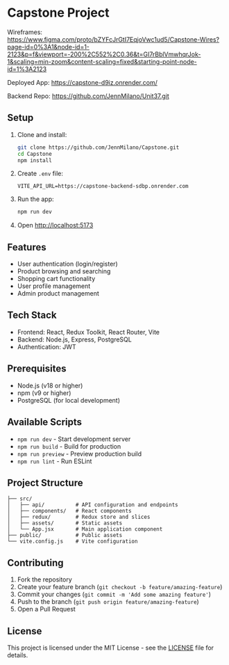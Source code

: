 # Capstone Project

Wireframes: https://www.figma.com/proto/bZYFcJrGtI7EqjoVwc1ud5/Capstone-Wires?page-id=0%3A1&node-id=1-2123&p=f&viewport=-200%2C552%2C0.36&t=GI7rBblVmwhqrJok-1&scaling=min-zoom&content-scaling=fixed&starting-point-node-id=1%3A2123

Deployed App: https://capstone-d9iz.onrender.com/

Backend Repo: https://github.com/JennMilano/Unit37.git

## Setup

1. Clone and install:
   ```bash
   git clone https://github.com/JennMilano/Capstone.git
   cd Capstone
   npm install
   ```

2. Create `.env` file:
   ```
   VITE_API_URL=https://capstone-backend-sdbp.onrender.com
   ```

3. Run the app:
   ```bash
   npm run dev
   ```

4. Open [http://localhost:5173](http://localhost:5173)

## Features

- User authentication (login/register)
- Product browsing and searching
- Shopping cart functionality
- User profile management
- Admin product management

## Tech Stack

- Frontend: React, Redux Toolkit, React Router, Vite
- Backend: Node.js, Express, PostgreSQL
- Authentication: JWT

## Prerequisites

- Node.js (v18 or higher)
- npm (v9 or higher)
- PostgreSQL (for local development)

## Available Scripts

- `npm run dev` - Start development server
- `npm run build` - Build for production
- `npm run preview` - Preview production build
- `npm run lint` - Run ESLint

## Project Structure

```
├── src/
│   ├── api/          # API configuration and endpoints
│   ├── components/   # React components
│   ├── redux/        # Redux store and slices
│   ├── assets/       # Static assets
│   └── App.jsx       # Main application component
├── public/           # Public assets
└── vite.config.js    # Vite configuration
```

## Contributing

1. Fork the repository
2. Create your feature branch (`git checkout -b feature/amazing-feature`)
3. Commit your changes (`git commit -m 'Add some amazing feature'`)
4. Push to the branch (`git push origin feature/amazing-feature`)
5. Open a Pull Request

## License

This project is licensed under the MIT License - see the [LICENSE](LICENSE) file for details.
